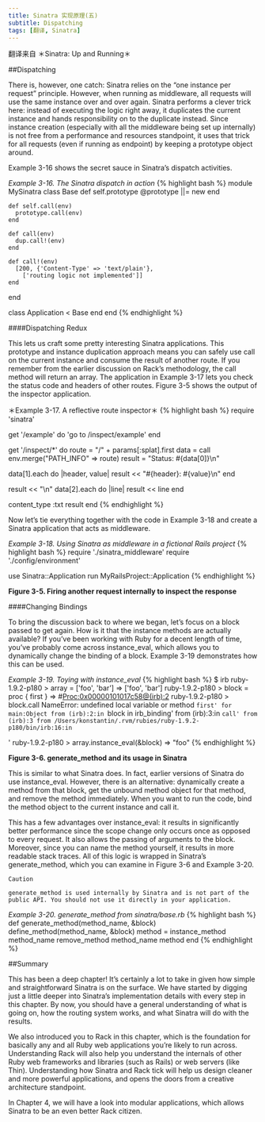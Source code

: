 ```yaml
---
title: Sinatra 实现原理(五)
subtitle: Dispatching
tags: [翻译, Sinatra]
---
```

翻译来自 ＊Sinatra: Up and Running＊

##Dispatching

There is, however, one catch: Sinatra relies on the “one instance per request” principle. However, when running as middleware, all requests will use the same instance over and over again. Sinatra performs a clever trick here: instead of executing the logic right away, it duplicates the current instance and hands responsibility on to the duplicate instead. Since instance creation (especially with all the middleware being set up internally) is not free from a performance and resources standpoint, it uses that trick for all requests (even if running as endpoint) by keeping a prototype object around.

Example 3-16 shows the secret sauce in Sinatra’s dispatch activities.

*Example 3-16. The Sinatra dispatch in action*
{% highlight bash %}
module MySinatra
  class Base
    def self.prototype
      @prototype ||= new
    end

    def self.call(env)
      prototype.call(env)
    end

    def call(env)
      dup.call!(env)
    end

    def call!(env)
      [200, {'Content-Type' => 'text/plain'},
        ['routing logic not implemented']]
    end
  end

  class Application < Base
  end
end
{% endhighlight %}

####Dispatching Redux

This lets us craft some pretty interesting Sinatra applications. This prototype and instance duplication approach means you can safely use call on the current instance and consume the result of another route. If you remember from the earlier discussion on Rack’s methodology, the call method will return an array. The application in Example 3-17 lets you check the status code and headers of other routes. Figure 3-5 shows the output of the inspector application.

＊Example 3-17. A reflective route inspector＊
{% highlight bash %}
require 'sinatra'

get '/example' do
  'go to /inspect/example'
end

get '/inspect/*' do
  route  = "/" + params[:splat].first
  data  = call env.merge("PATH_INFO" => route)
  result = "Status: #{data[0]}\n"

  data[1].each do |header, value|
    result << "#{header}: #{value}\n"
  end

  result << "\n"
  data[2].each do |line|
    result << line
  end

  content_type :txt
  result
end
{% endhighlight %}

Now let’s tie everything together with the code in Example 3-18 and create a Sinatra application that acts as middleware.

*Example 3-18. Using Sinatra as middleware in a fictional Rails project*
{% highlight bash %}
require './sinatra_middleware'
require './config/environment'

use Sinatra::Application
run MyRailsProject::Application
{% endhighlight %}

**Figure 3-5. Firing another request internally to inspect the response**

####Changing Bindings

To bring the discussion back to where we began, let’s focus on a block passed to get again. How is it that the instance methods are actually available? If you’ve been working with Ruby for a decent length of time, you’ve probably come across instance_eval, which allows you to dynamically change the binding of a block. Example 3-19 demonstrates how this can be used.

*Example 3-19. Toying with instance_eval*
{% highlight bash %}
$ irb
ruby-1.9.2-p180 > array = ['foo', 'bar']
=> ['foo', 'bar']
ruby-1.9.2-p180 > block = proc { first }
=> #<Proc:0x00000101017c58@(irb):2>
ruby-1.9.2-p180 > block.call
NameError: undefined local variable or method `first' for main:Object
  from (irb):2:in `block in irb_binding'
  from (irb):3:in `call'
  from (irb):3
  from /Users/konstantin/.rvm/rubies/ruby-1.9.2-p180/bin/irb:16:in `<main>'
ruby-1.9.2-p180 > array.instance_eval(&block)
=> "foo"
{% endhighlight %}

**Figure 3-6. generate_method and its usage in Sinatra**

This is similar to what Sinatra does. In fact, earlier versions of Sinatra do use instance_eval. However, there is an alternative: dynamically create a method from that block, get the unbound method object for that method, and remove the method immediately. When you want to run the code, bind the method object to the current instance and call it.

This has a few advantages over instance_eval: it results in significantly better performance since the scope change only occurs once as opposed to every request. It also allows the passing of arguments to the block. Moreover, since you can name the method yourself, it results in more readable stack traces. All of this logic is wrapped in Sinatra’s generate_method, which you can examine in Figure 3-6 and Example 3-20.

```
Caution

generate_method is used internally by Sinatra and is not part of the public API. You should not use it directly in your application.
```

*Example 3-20. generate_method from sinatra/base.rb*
{% highlight bash %}
def generate_method(method_name, &block)
  define_method(method_name, &block)
  method = instance_method method_name
  remove_method method_name
  method
end
{% endhighlight %}

##Summary

This has been a deep chapter! It’s certainly a lot to take in given how simple and straightforward Sinatra is on the surface. We have started by digging just a little deeper into Sinatra’s implementation details with every step in this chapter. By now, you should have a general understanding of what is going on, how the routing system works, and what Sinatra will do with the results.

We also introduced you to Rack in this chapter, which is the foundation for basically any and all Ruby web applications you’re likely to run across. Understanding Rack will also help you understand the internals of other Ruby web frameworks and libraries (such as Rails) or web servers (like Thin). Understanding how Sinatra and Rack tick will help us design cleaner and more powerful applications, and opens the doors from a creative architecture standpoint.

In Chapter 4, we will have a look into modular applications, which allows Sinatra to be an even better Rack citizen.